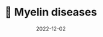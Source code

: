 ---
title: 🧠 Myelin diseases
date: '2022-12-02'
type: docs
weight: 302
commentable: true
_build:
  render: always
  list: never
show_breadcrumb: true
---
